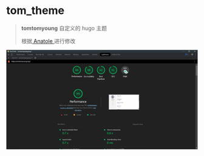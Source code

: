 # tom_theme

> **tomtomyoung** 自定义的 hugo 主题
>
> 根据[ Anatole ](https://github.com/lxndrblz/anatole/)进行修改

![lighthouse](./static/image/lighthouse.jpg)